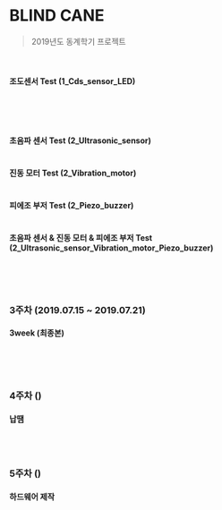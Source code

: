 # BLIND CANE
> 2019년도 동계학기 프로젝트

<br/>

#### 조도센서 Test (1_Cds_sensor_LED)


```

```

<br/>

<br/>

#### 초음파 센서 Test (2_Ultrasonic_sensor)


```

```


#### 진동 모터 Test (2_Vibration_motor)


```

```


#### 피에조 부저 Test (2_Piezo_buzzer)


```

```


#### 초음파 센서 & 진동 모터 & 피에조 부저 Test (2_Ultrasonic_sensor_Vibration_motor_Piezo_buzzer)

```

```

<br/>

<br/>

### 3주차 (2019.07.15 ~ 2019.07.21)

#### 3week (최종본)


```

```

<br/>

<br/>

### 4주차 ()

#### 납땜

<br/>

<br/>

### 5주차 ()

#### 하드웨어 제작

<br/>
